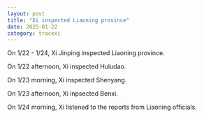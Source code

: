 ```yaml
---
layout: post
title: "Xi inspected Liaoning province"
date: 2025-01-22
category: tracexi
---
```


On 1/22 - 1/24, Xi Jinping inspected Liaoning province.

On 1/22 afternoon, Xi inspected Huludao.

On 1/23 morning, Xi inspected Shenyang.

On 1/23 afternoon, Xi inpsected Benxi.

On 1/24 morning, Xi listened to the reports from Liaoning officials.


